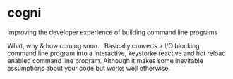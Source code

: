# cogni
Improving the developer experience of building command line programs

What, why & how coming soon... Basically converts a I/O blocking command line program into a interactive, keystorke reactive and hot reload enabled command line program. Although it makes some inevitable assumptions about your code but works well otherwise.
